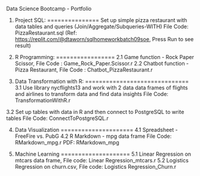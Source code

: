 Data Science Bootcamp - Portfolio

1. Project SQL:
=============== 
Set up simple pizza restaurant with data tables and queries (Join/Aggregate/Subqueries-WITH)
File Code: PizzaRestaurant.sql (Ref: https://replit.com/@dtaworn/sqlhomeworkbatch09soe, Press Run to see result)

2. R Programming:
=================
2.1 Game function - Rock Paper Scissor, File Code : Game_Rock_Paper.Scissor.r
2.2 Chatbot function - Pizza Restaurant, File Code : Chatbot_PizzaRestaurant.r

3. Data Transformation with R:
==============================
3.1 Use library nycflights13 and work with 2 data data frames of flights and airlines to transform data and find data insights
File Code: TransformationWithR.r

3.2 Set up tables with data in R and then connect to PostgreSQL to write tables
File Code: ConnectToPostgreSQL.r

4. Data Visualization
=====================
4.1 Spreadsheet - FreeFire vs. PubG
4.2 R Markdown - mpg data frame
File Code: RMarkdown_mpg.r
PDF: RMarkdown_mpg 

5. Machine Learning
====================
5.1 Linear Regression on mtcars data frame, File code: Linear Regression_mtcars.r
5.2 Logistics Regression on churn.csv, File code: Logistics Regression_Churn.r
